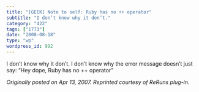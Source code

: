 ```yaml
---
title: "[GEEK] Note to self: Ruby has no ++ operator"
subtitle: "I don’t know why it don’t."
category: "422"
tags: ["1773"]
date: "2008-08-18"
type: "wp"
wordpress_id: 992
---
```

I don’t know why it don’t.
I don’t know why the error message doesn’t just say: “Hey dope, Ruby has no ++ operator”

*Originally posted on Apr 13, 2007. Reprinted courtesy of ReRuns plug-in.*